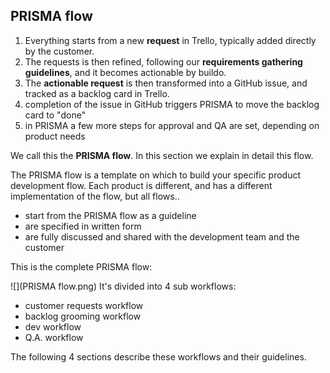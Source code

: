 

## PRISMA flow

1. Everything starts from a new **request** in Trello, typically added directly by the customer.
2. The requests is then refined, following our **requirements gathering guidelines**, and it becomes actionable by buildo.
3. The **actionable request** is then transformed into a GitHub issue, and tracked as a backlog card in Trello.
4. completion of the issue in GitHub triggers PRISMA to move the backlog card to "done"
5. in PRISMA a few more steps for approval and QA are set, depending on product needs

We call this the **PRISMA flow**. In this section we explain in detail this flow.

The PRISMA flow is a template on which to build your specific product development flow. Each product is different, and has a different implementation of the flow, but all flows..

- start from the PRISMA flow as a guideline
- are specified in written form
- are fully discussed and shared with the development team and the customer

This is the complete PRISMA flow:

![](PRISMA flow.png)
It's divided into 4 sub workflows:

- customer requests workflow
- backlog grooming workflow
- dev workflow
- Q.A. workflow

The following 4 sections describe these workflows and their guidelines.

